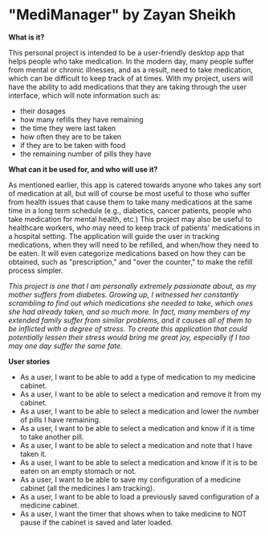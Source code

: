 # "MediManager" by Zayan Sheikh
**What is it?**

This personal project is intended to be a user-friendly desktop app that helps people who take medication. In the modern
day, many people suffer from mental or chronic illnesses, and as a result, need to take medication, which can be
difficult to keep track of at times. With my project, users will have the ability to add medications
that they are taking through the user interface, which will note information such as:
-  their dosages
- how many refills they have remaining
- the time they were last taken
- how often they are to be taken
- if they are to be taken with food
- the  remaining number of pills they have

**What can it be used for, and who will use it?**

As mentioned earlier, this app is catered towards anyone who takes any sort of medication at all, but will of course be
most useful to those who suffer from health issues that cause them to take many medications at the same time in a long
term schedule (e.g., diabetics, cancer patients, people who take medication for mental health, etc.) This project may
also be useful to healthcare workers, who may need to keep track of patients' medications in a hospital setting. The
application will guide the user in tracking medications, when they will need to be refilled, and when/how they need to 
be eaten. It will even categorize medications based on how they can be obtained, such as "prescription," and "over the
counter," to make the refill process simpler.

*This project is one that I am personally extremely passionate about, as my mother suffers from diabetes. Growing up, 
I witnessed her constantly scrambling to find out which medications she needed to take, which ones she
had already taken, and so much more. In fact, many members of my extended family suffer from similar problems, and it
causes all of them to be inflicted with a degree of stress. To create this application that could potentially lessen 
their stress would bring me great joy, especially if I too may one day suffer the same fate.*

**User stories**

- As a user, I want to be able to add a type of medication to my medicine cabinet.
- As a user, I want to be able to select a medication and remove it from my cabinet.
- As a user, I want to be able to select a medication and lower the number of pills I have remaining.
- As a user, I want to be able to select a medication and know if it is time to take another pill.
- As a user, I want to be able to select a medication and note that I have taken it.
- As a user, I want to be able to select a medication and know if it is to be eaten on an empty stomach or not.
- As a user, I want to be able to save my configuration of a medicine cabinet (all the medicines I am tracking).
- As a user, I want to be able to load a previously saved configuration of a medicine cabinet.
- As a user, I want the timer that shows when to take medicine to NOT pause if the cabinet is saved and later loaded.